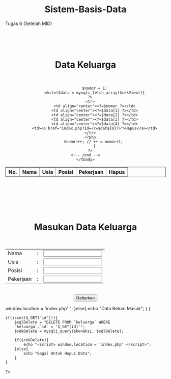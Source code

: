 # Sistem-Basis-Data
Tugas 6 (Setelah MID)

<?php
    $koneksi = mysqli_connect("localhost", "root", "", "db_family");

    if($koneksi){
        //echo "Alhamdulillah sudah terkoneksi";
    }else{
        echo "Aduh, gagal nih gan";
    }
?>
<style type="text/css">
    h1{text-align: center;}
    h2{text-align: center;}
    body{background-image: url("Gambar/bg1.jpg");}
</style>
<br><br><br><h1>Data Keluarga</h1><br>
<center><table border="1" bgcolor="">
    <thead>
        <th>No.</th>
        <th>Nama</th>
        <th>Usia</th>
        <th>Posisi</th>
        <th>Pekerjaan</th>
        <th>Hapus</th>
    </thead>
    <tbody>
        <?php
            $sqlView = "SELECT * FROM `keluarga`";
            $cekView = mysqli_query($koneksi, $sqlView);

            $nomor = 1;
            while($data = mysqli_fetch_array($cekView)){
        ?>
        <tr>
            <td align="center"><?=$nomor ?></td>
            <td align="center"><?=$data[1] ?></td>
            <td align="center"><?=$data[2] ?></td>
            <td align="center"><?=$data[3] ?></td>
            <td align="center"><?=$data[4] ?></td>
            <td><a href="index.php?id=<?=$data[0]?>">Hapus</a></td>
        </tr>
        <?php
            $nomor++; // ++ = nomor+1; 
            }
        ?>
    <!-- /end -->
    </tbody>
</table></center><br><br><br><br><br>
<h1>Masukan Data Keluarga</h1>
<form action="" method="post"><br>
<center><table border="0">
    <tr>
        <td>Nama</td>
        <td>:</td>
        <td><input type="text" name="Nama"></td>
    </tr>
    <tr>
        <td>Usia</td>
        <td>:</td>
        <td><input type="text" name="Usia"></td>
    </tr>
    <tr>
        <td>Posisi</td>
        <td>:</td>
        <td><input type="text" name="Posisi"></td>
    </tr>
    <tr>
        <td>Pekerjaan</td>
        <td>:</td>
        <td><input type="text" name="Pekerjaan"></td>
    </tr>
</table><br></center>
<center><input type="submit" name="registrasi" value="Daftarkan"></center>
</form>
<?php
    if(isset($_POST['registrasi'])){
        $sqlInput = "INSERT INTO `keluarga` (`Nama`,`Usia`,`Posisi`,`Pekerjaan`)
                VALUES ('$_POST[Nama]', '$_POST[Usia]', '$_POST[Posisi]', '$_POST[Pekerjaan]')";
        $cekInput = mysqli_query($koneksi, $sqlInput);
        if($cekInput){
            echo "<script> window.location = 'index.php' </script>";
        }else{
            echo "Data Belum Masuk";
        }
    }

    if(isset($_GET['id'])){
        $sqlDelete = "DELETE FROM `keluarga` WHERE
        `keluarga`.`id` = '$_GET[id]'";
        $cekDelete = mysqli_query($koneksi, $sqlDelete);

        if($cekDelete){
            echo "<script> window.location = 'index.php' </script>";
        }else{
            echo "Gagal Untuk Hapus Data";
        }
    }
?>
